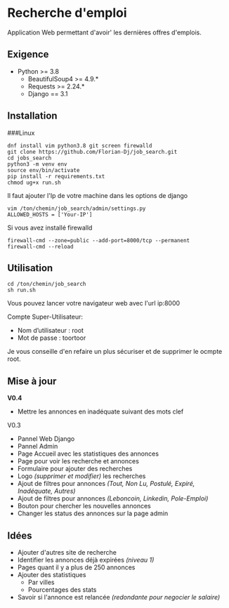 # Recherche d'emploi
Application Web permettant d'avoir' les dernières offres d'emplois.

## Exigence
- Python >= 3.8
    - BeautifulSoup4 >= 4.9.*
    - Requests >= 2.24.*
    - Django == 3.1

## Installation
###Linux
```
dnf install vim python3.8 git screen firewalld
git clone https://github.com/Florian-Dj/job_search.git
cd jobs_search
python3 -m venv env
source env/bin/activate
pip install -r requirements.txt
chmod ug+x run.sh
```
Il faut ajouter l'Ip de votre machine dans les options de django
```
vim /ton/chemin/job_search/admin/settings.py
ALLOWED_HOSTS = ['Your-IP']
```
Si vous avez installé firewalld
```
firewall-cmd --zone=public --add-port=8000/tcp --permanent
firewall-cmd --reload
```

## Utilisation
```
cd /ton/chemin/job_search
sh run.sh
```
Vous pouvez lancer votre navigateur web avec l'url ip:8000

Compte Super-Utilisateur:
- Nom d’utilisateur : root
-  Mot de passe : toortoor

Je vous conseille d'en refaire un plus sécuriser et de supprimer le ocmpte root.

## Mise à jour
**V0.4**
- Mettre les annonces en inadéquate suivant des mots clef

V0.3
- Pannel Web Django
- Pannel Admin
- Page Accueil avec les statistiques des annonces
- Page pour voir les recherche et annonces
- Formulaire pour ajouter des recherches
- Logo *(supprimer et modifier)* les recherches
- Ajout de filtres pour annonces  *(Tout, Non Lu, Postulé, Expiré, Inadéquate, Autres)*
- Ajout de filtres pour annonces *(Leboncoin, Linkedin, Pole-Emploi)*
- Bouton pour chercher les nouvelles annonces
- Changer les status des annonces sur la page admin

## Idées
- Ajouter d'autres site de recherche
- Identifier les annonces déjà expirées *(niveau 1)*
- Pages quant il y a plus de 250 annonces
- Ajouter des statistiques
    - Par villes
    - Pourcentages des stats
- Savoir si l'annonce est relancée *(redondante pour negocier le salaire)*
